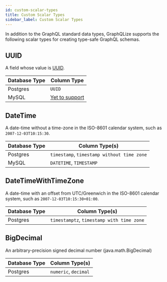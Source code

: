 ```yaml
---
id: custom-scalar-types
title: Custom Scalar Types
sidebar_label: Custom Scalar Types
---
```


In addition to the GraphQL standard data types, GraphQLize supports the following scalar types for creating type-safe GraphQL schemas.

## UUID

A field whose value is [UUID](https://en.wikipedia.org/wiki/Universally_unique_identifier).

| Database Type | Column Type                                                          |
| ------------- | -------------------------------------------------------------------- |
| Postgres      | `UUID`   |
| MySQL         | [Yet to support](https://github.com/graphqlize/graphqlize/issues/11) |

## DateTime 

A date-time without a time-zone in the ISO-8601 calendar system, such as `2007-12-03T10:15:30`. 

| Database Type | Column Type(s)                                                          |
| ------------- | -------------------------------------------------------------------- |
| Postgres      | `timestamp`, `timestamp without time zone`   |
| MySQL         | `DATETIME`, `TIMESTAMP` |

## DateTimeWithTimeZone

A date-time with an offset from UTC/Greenwich in the ISO-8601 calendar system, such as `2007-12-03T10:15:30+01:00`.

| Database Type | Column Type(s)                                                  |
| ------------- | -------------------------------------------------------------------- |
| Postgres      | `timestamptz`, `timestamp with time zone`  |

## BigDecimal

An arbitrary-precision signed decimal number (java.math.BigDecimal)

| Database Type | Column Type(s)                                                  |
| ------------- | -------------------------------------------------------------------- |
| Postgres      | `numeric`, `decimal`  |